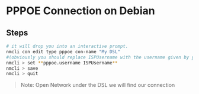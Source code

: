# PPPOE Connection on Debian

## Steps
```sh
# it will drop you into an interactive prompt.
nmcli con edit type pppoe con-name "My DSL"
#(obviously you should replace ISPUsername with the username given by your ISP)
nmcli > set **pppoe.username ISPUsername**
nmcli > save
nmcli > quit
```
> Note: Open Network under the DSL we will find our connection
